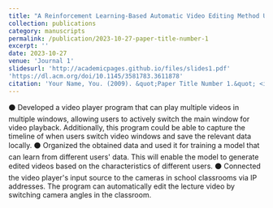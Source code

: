 ```yaml
---
title: "A Reinforcement Learning-Based Automatic Video Editing Method Using the Knowledge from Vision-Language Model"
collection: publications
category: manuscripts
permalink: /publication/2023-10-27-paper-title-number-1
excerpt: ''
date: 2023-10-27
venue: 'Journal 1'
slidesurl: 'http://academicpages.github.io/files/slides1.pdf'
'https://dl.acm.org/doi/10.1145/3581783.3611878'
citation: 'Your Name, You. (2009). &quot;Paper Title Number 1.&quot; <i>Journal 1</i>. 1(1).'
---
```


⚫ Developed a video player program that can play multiple videos in multiple windows, allowing users to actively switch the main window for video playback. Additionally, this program could be able to capture the timeline of when users switch video windows and save the relevant data locally.
⚫ Organized the obtained data and used it for training a model that can learn from different users' data. This will enable the model to generate edited videos based on the characteristics of different users.
⚫ Connected the video player's input source to the cameras in school classrooms via IP addresses. The program can automatically edit the lecture video by switching camera angles in the classroom.
